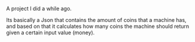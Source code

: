 A project I did a while ago.

Its basically a Json that contains the amount of coins that a machine has, and based on that it calculates how many coins the machine should return given a certain input value (money).
